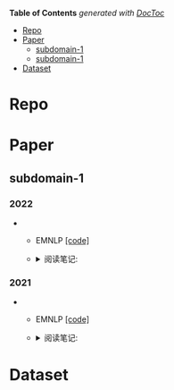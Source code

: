 <!-- START doctoc generated TOC please keep comment here to allow auto update -->
<!-- DON'T EDIT THIS SECTION, INSTEAD RE-RUN doctoc TO UPDATE -->
**Table of Contents**  *generated with [DocToc](https://github.com/thlorenz/doctoc)*

- [Repo](#repo)
- [Paper](#paper)
  - [subdomain-1](#subdomain-1)
  - [subdomain-1](#subdomain-1-1)
- [Dataset](#dataset)

<!-- END doctoc generated TOC please keep comment here to allow auto update -->


# Repo

# Paper

## subdomain-1
### 2022
- 
  - EMNLP  [[code]]()
  - <details>
    <summary>阅读笔记: </summary>
    1.   <br>
    2.   <br>
    3.   <br>
    
    </details>

### 2021
- 
  - EMNLP  [[code]]()
  - <details>
    <summary>阅读笔记: </summary>
    1.   <br>
    2.   <br>
    3.   <br>
    
    </details>



# Dataset

